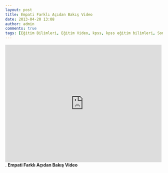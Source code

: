```yaml
---
layout: post
title: Empati Farklı Açıdan Bakış Video
date: 2013-04-20 13:08
author: admin
comments: true
tags: [Eğitim Bilimleri, Eğitim Video, kpss, kpss eğitim bilimleri, Son Konular]
---
```

<iframe width="500" height="375" src="http://www.youtube.com/embed/0OGbNMiFo4M" frameborder="0" allowfullscreen></iframe>
.
<strong>Empati Farklı Açıdan Bakış Video</strong>
